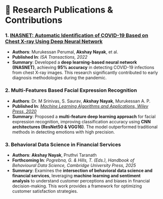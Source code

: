 
# 📜 **Research Publications & Contributions**  

### **1. [INASNET: Automatic Identification of COVID-19 Based on Chest X-ray Using Deep Neural Network]((https://www.sciencedirect.com/science/article/pii/S0019057822000933))**  
- **Authors**: Murukessan Perumal, **Akshay Nayak**, et al.  
- **Published In**: *ISA Transactions, 2022*  
- **Summary**: Developed a **deep learning-based neural network (INASNET)**, achieving **95% accuracy** in detecting COVID-19 infections from chest X-ray images. This research significantly contributed to early diagnosis methodologies during the pandemic.  

### **2. Multi-Features Based Facial Expression Recognition**  
- **Authors**: Dr. M Srinivas, S. Saurav, **Akshay Nayak**, Murukessan A. P.  
- **Published In**: *[Machine Learning Algorithms and Applications, Wiley Press, 2020](https://onlinelibrary.wiley.com/doi/abs/10.1002/9781119769262.ch13)*  
- **Summary**: Proposed a **multi-feature deep learning approach** for facial expression recognition, improving classification accuracy using **CNN architectures (ResNet50 & VGG16)**. The model outperformed traditional methods in detecting emotions with high precision.  

### **3. Behavioral Data Science in Financial Services**  
- **Authors**: **Akshay Nayak**, Pruthvi Taranath  
- **Forthcoming In**: *Pogrebna, G. & Hills, T. (Eds.), Handbook of Behavioural Data Science, Cambridge University Press, 2025*  
- **Summary**: Examines the **intersection of behavioral data science and financial services**, leveraging **machine learning and sentiment analysis** to understand customer perceptions and biases in financial decision-making. This work provides a framework for optimizing customer satisfaction strategies.  